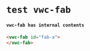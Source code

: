 # `test vwc-fab`

#### `vwc-fab has internal contents`

```html
<vwc-fab id="fab-a">
</vwc-fab>

```

